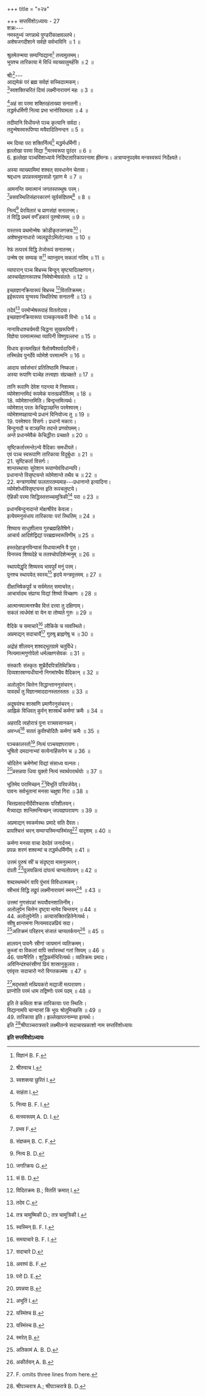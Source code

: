 +++
title = "०२७"

+++
सप्तविंशोऽध्यायः - 27  
शक्रः---  
नमस्तुभ्यं जगन्नाथे पुण्डरीकाक्षवल्लभे।  
अशेषजगदीशाने सर्वज्ञे सर्वभाविनि ॥ 1 ॥  

श्रुतमेतन्मया सम्यग्विद्यानां[^1] तत्त्वमुत्तमम्।  
भूयश्च तारिकाया मे विधिं व्याख्यातुमर्हसि ॥ 2 ॥  


[^1]: विज्ञानं B. F. 
  
श्रीः[^2]---  
आद्यमेकं परं ब्रह्म सर्वज्ञं सच्चिदात्मकम्।  
[^3]स्वशक्तिचरितं दिव्यं लक्ष्मीनारायणं महः ॥ 3 ॥  


[^2]: श्रीरुवाच I. 
  

[^3]: स्वशक्त्या छुरितं I. 
  
[^4]अहं सा परमा शक्तिरहंताख्या सनातनी।  
तद्धर्मधर्मिणी नित्या प्रभा भानोरिवामला ॥ 4 ॥  


[^4]: साहंता I. 
  
तदीयानि विधीयन्ते पञ्च कृत्यानि सर्वदा।  
तदुन्मेषस्वरूपिण्या मयैवादितिनन्दन ॥ 5 ॥  

मम दिव्या परा शक्तिर्नित्यं[^5] मद्धर्मधर्मिणी।  
हृल्लोखा परमा विद्या [^6]मत्स्वरूपा पुरंदर ॥ 6 ॥  
6. हृल्लेखा पञ्चविंशाध्याये निर्दिष्टतारिकापरनामा ह्रींमन्त्रः। अत्राप्यनुपदमेव मन्त्रस्वरूपं निर्देक्ष्यते।  

[^5]: नित्या B. F. I. 
  

[^6]: मत्स्वरूपम् A. D. I. 
  
अस्या व्याख्यामिमां शश्वत् सावधानेन चेतसा।  
श्रद्दधानः प्रपन्नस्त्वमुपसन्नो गृहाण मे ॥ 7 ॥  

आमनन्ति यमात्मानं जगतस्तस्थुषः परम्।  
[^7]प्रसवस्थितिसंहारकारणं सूर्यसंज्ञितम्[^8] ॥ 8 ॥  


[^7]: प्रभव F. 
  

[^8]: संज्ञकम् B. C. F. 
  
नित्यं[^9] प्रेरयितारं च प्राणसंज्ञं सनातनम्।  
तं विद्धि प्रथमं वर्णँ हकारं पुरुषोत्तमम् ॥ 9 ॥  


[^9]: नित्य B. D. 
  
यस्तस्य प्रथमोन्मेषः क्रोडीकृतजगत्त्रयः[^10]।  
अशेषभुवनाधारो ज्वलद्रूपोऽमितोऽन्यतः ॥ 10 ॥  


[^10]: जगत्क्रियः G. 
  
रेफं तत्परमं विद्धि तेजोरूपं सनातनम्।  
उन्मेष एव सम्यक् स[^11] व्याप्नुवन् सकलां गतिम् ॥ 11 ॥  


[^11]: सं B. D. 
  
व्यापारान् पञ्च बिभ्रच्च बिन्दून् सृष्ट्यादिलक्षणान्।  
आस्चर्यज्ञानरूपश्च निमेषोन्मेषसंततेः ॥ 12 ॥  

इच्छाज्ञानक्रियारूपं बिभ्रच्च [^12]विततिक्रमम्।  
इईरूपस्य युग्मस्य स्थितिरेषा सनातनी ॥ 13 ॥  


[^12]: विदितक्रमः B.; विततिं क्रमात् I. 
  
तदेवं[^13] परमोन्मेषरूपाहं विततोदया।  
इच्छाज्ञानक्रियारूपा पञ्चकृत्यकरी विभोः ॥ 14 ॥  


[^13]: तदेव C. 
  
नानाविधाश्चर्यमयी चिद्धना सुखरूपिणी।  
विज्ञेया परमात्मस्था व्यापिनी विष्णुवल्लभा ॥ 15 ॥  

विधाय कृत्यमखिलं त्रैलोक्यैश्वर्यदायिनी।  
तस्मिन्नेव पुनर्देवे व्योमेशे परमात्मनि ॥ 16 ॥  

आदाय सर्वसंभारं प्रतितिष्ठामि निष्कला।  
अस्या रूपाणि पञ्चेह तत्त्वज्ञाः संप्रचक्षते ॥ 17 ॥  

तानि रूपाणि देवेश गदन्त्या मे निशामय।  
व्योमेशान्तमिदं रूपमेकं यत्तत्प्रकीर्तितम् ॥ 18 ॥  
18. व्योमेशान्तमिति। बिन्द्वन्तमित्यर्थः।  
व्योमेशात् परतः केचिद्वाञ्छन्ति परमेश्वरम्।  
व्योमेशमपहायान्ये प्रधानं विनियोज्य तु ॥ 19 ॥  
19. परमेश्वरः विसर्गः। प्रधानो मकारः।  
बिन्दुनादौ च वाञ्छन्ति तदन्ते प्रणवोपमम्।  
अन्ते प्रधानमेवैकं केचिद्धीराः प्रचक्षते ॥ 20 ॥  

सृष्टिकर्तारमन्तेऽन्ये वैदिकाः समधीयते।  
एवं पञ्च स्वरूपाणि तारिकाया विदुर्बुधाः ॥ 21 ॥  
21. सृष्टिकर्ता विसर्गः।  
शान्तस्थायाः सुरेशान रूपाण्येवंविधान्यपि।  
प्रधानान्ते विसृष्ट्यन्ते व्योमेशान्ते तथैव च ॥ 22 ॥  
22. मन्त्राणामेषां फलतारतम्यमाह---प्रधानान्ते इत्यादिना।  
व्योमेशोर्ध्वविसृष्ट्यन्त इति रूपचतुष्टये।  
ऐहिकी परमा सिद्धिस्तत्तच्चामुत्रिकी[^14] परा ॥ 23 ॥  


[^14]: तत्र चामुष्मिकी D.; तत्र चामुत्रिकी I. 
  
प्रधानबिन्दुनादान्ते मोक्षश्रीरेव केवला।  
इत्येवमनुसंधाय तारिकायाः परां स्थितिम् ॥ 24 ॥  

शिष्याय साधुशीलाय गुरुब्रह्महितैषिणे।  
आचार्य आदिशेद्विद्यां परब्रह्मस्वरूपिणीम् ॥ 25 ॥  

हस्तदेहाङ्गविन्यासं विधायात्मनि वै पुरा।  
विनय्स्य शिष्यदेहे च ततश्चोपदिशेन्मनुम् ॥ 26 ॥  

स्थापयेद्धृदि शिष्यस्य भावपूर्वं मनुं परम्।  
पुनश्च स्थापयेत् स्वस्य[^15] हृदये मन्त्रमुत्तमम् ॥ 27 ॥  


[^15]: स्वस्मिन् B. F. I. 
  
दीक्षाभिषेकपूर्वं च सर्वमेतत् समाचरेत्।  
आचार्यादथ संप्राप्य विद्यां शिष्यो विचक्षणः ॥ 28 ॥  

आत्मानमात्मनश्चैव वित्तं दत्त्वा तु दक्षिणाम्।  
सकलं त्वर्धमंशं वा येन वा तोष्यते गुरुः ॥ 29 ॥  

वैदिके च समाचारे[^16] लौकिके च व्यवस्थिते।  
अप्रमाद्यन् सदाचार्ये[^17] गुरुषु ब्राह्नणेषु च ॥ 30 ॥  


[^16]: समयाचारे B. F. I. 
  

[^17]: सदाचारे D. 
  
अद्रोहं शीलयन् शश्वद्भूतग्रामे चतुर्विधे।  
नित्यमात्मगुणोपेतो धर्मलक्षणसेवकः ॥ 31 ॥  

संस्कारैः संस्कृतः शुभ्रैर्देवपित्रतिथिक्रियः।  
दिव्यशास्राण्यधीयानो निगमांश्चैव वैदिकान् ॥ 32 ॥  

अलोलुपेन चित्तेन सिद्धान्ताननुसंचरन्।  
यावदर्थं तु विज्ञानमाददानस्ततस्ततः ॥ 33 ॥  

अदूषयंश्च शास्राणि प्रमाणैरनुसंचरन्।  
आह्निकं विधिवत् कुर्वन् शास्रार्थं कर्मणां क्रमैः ॥ 34 ॥  

अहरादि त्वहोरात्रं पुना रात्र्यवसानकम्।  
अवन्ध्यं[^18] सततं कुर्वंश्चोदितैः कर्मणां क्रमैः ॥ 35 ॥  


[^18]: अवश्यं B. F. 
  
पञ्चकालरतो[^19] नित्यं पञ्चयज्ञपरायणः।  
भूषितो दमदानाभ्यां सत्येनाहिंसनेन च ॥ 36 ॥  


[^19]: परो D. E. 
  
चोदितेन क्रमेणेमां विद्यां संसाध्य यत्नतः।  
[^20]प्रसन्नया धिया युक्तो नित्यं स्वार्थपरार्थयोः ॥ 37 ॥  


[^20]: प्रपन्नया B. 
  
भूतिमेव परामिच्छन् [^21]विभूतिं परिवर्जयेत्।  
पावनः सर्वभूतानां मनसा चक्षुषा गिरा ॥ 38 ॥  


[^21]: अभूतिं I. 
  
चित्तप्रसादनीर्देवीश्चतस्रः परिशीलयन्।  
मैत्र्याद्याः शान्तिमन्विच्छन् जपयज्ञपरायणः ॥ 39 ॥  

अप्रमाद्यन् स्वकर्मस्थः प्रमादे सति दैवतः।  
प्रायश्चित्तं चरन् सम्यग्यस्मिन्यस्मिंस्तु[^22] यादृशम् ॥ 40 ॥  


[^22]: यस्मिंश्च B. 
  
कर्मणा मनसा वाचा देवदेवं जनार्दनम्।  
प्रपन्नः शरणं शश्वन्मां च तद्धर्मधर्मिणीम् ॥ 41 ॥  

उत्तमं पुरुषं स्रीं च संदृष्ट्वा मामनुस्मरन्।  
दंपती [^23]पूजयन्नित्यं दांपत्यं चाप्यलोपयन् ॥ 42 ॥  


[^23]: यस्मिंस्च B. 
  
शब्दस्थमर्थगं वापि पुंभावं विविधात्मकम्।  
स्रीभावं विद्धि तद्रूपं लक्ष्मीनारायणं स्मरन्‌[^24] ॥ 43 ॥  


[^24]: स्मरेत् B. 
  
उत्तमां गुणसंपन्नां रूपयौवनशालिनीम्।  
अलोलुपेन चित्तेन दृष्ट्वा मामेव चिन्तयन् ॥ 44 ॥  
44. अलोलुपेनेति। अत्यासक्तिरहितेनेत्यर्थः।  
स्रीषु क्षान्तमना नित्यमवदन्नप्रियं सदा।  
[^25]अतिक्रमं परिहरन्‌ संजातं चाप्यतर्कयन्[^26] ॥ 45 ॥  


[^25]: अतिकामं A. B. D. 
  

[^26]: अकीर्तयन् A. B. 
  
क्षालयन् पावनैः स्रीणां जायमानं व्यतिक्रमम्।  
कुब्जां वा विकलां वापि सर्वावस्थां गतां स्रियम् ॥ 46 ॥  
46. पावनैरिति। शुद्धिकर्मभिरित्यर्थः। व्यतिक्रमः प्रमादः।  
अविनिन्दंश्चरंस्रीणां प्रियं शास्रानुकूलतः।  
एवंवृत्तः सदाचारो नरो विगतकल्मषः ॥ 47 ॥  

[^27]मद्भक्तो मत्प्रियकरो मद्याजी मत्परायणः।  
प्राप्नोति परमं धाम तद्विष्णोः परमं पदम् ॥ 48 ॥  


[^27]: F. omits three lines from here. 
  
इति ते कथिता शक्र तारिकायाः परा स्थितिः।  
विद्यानामपि चान्यासां किं भूयः श्रोतुमिच्छसि ॥ 49 ॥  
49. तारिकाया इति। हृल्लेखापरनाम्न्या इत्यर्थः।  
इति [^28]श्रीपाञ्चरात्रसारे लक्ष्मीतन्त्रे सदाचारप्रकाशो नाम सप्तविंशोध्यायः  

[^28]: श्रीपञ्चरात्र A.; श्रीपाञ्चरात्रे B. D. 
  
********इति सप्तविंशोऽध्यायः********